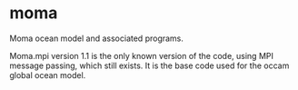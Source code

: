 # moma
Moma ocean model and associated programs.

Moma.mpi version 1.1 is the only known version of the code, using MPI message passing, which still exists.  It is the base code used for the occam global ocean model.
